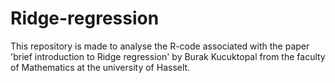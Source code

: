 # Ridge-regression
This repository is made to analyse the R-code associated with the paper 'brief introduction to Ridge regression' by Burak Kucuktopal from the faculty of Mathematics at the university of Hasselt.
